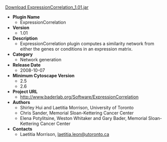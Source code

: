 <a href="ExpressionCorrelation_1.01.jar">Download ExpressionCorrelation_1.01.jar</a>

* __Plugin Name__
  * ExpressionCorrelation
* __Version__
  * 1.01
* __Description__
  * ExpressionCorrelation plugin computes a similarity network from<br> either the genes or conditions in an expression matrix.
* __Category__
  * Network generation
* __Release Date__
  * 2008-10-07
* __Minimum Cytoscape Version__
  * 2.5
  * 2.6
* __Project URL__
  * http://www.baderlab.org/Software/ExpressionCorrelation
* __Authors__
  *  Shirley Hui and Laetitia Morrison, University of Toronto
  *  Chris Sander, Memorial Sloan-Kettering Cancer Center
  * Elena Potylitsine, Weston Whitaker and Gary Bader, Memorial Sloan-Kettering Cancer Center
* __Contacts__
  * Laetitia Morrison, laetitia.leon@utoronto.ca
